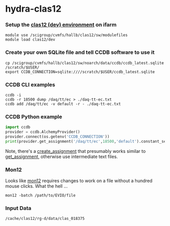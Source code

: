 # hydra-clas12
### Setup the [clas12 (dev) environment](https://github.com/jeffersonlab/clas12-env) on ifarm
```
module use /scigroup/cvmfs/hallb/clas12/sw/modulefiles
module load clas12/dev
```
### Create your own SQLite file and tell CCDB software to use it
``` 
cp /scigroup/cvmfs/hallb/clas12/sw/noarch/data/ccdb/ccdb_latest.sqlite /scratch/$USER/
export CCDB_CONNECTION=sqlite:////scratch/$USER/ccdb_latest.sqlite
```
### CCDB CLI examples
```
ccdb -i
ccdb -r 18500 dump /daq/tt/ec > ./daq-tt-ec.txt
ccdb add /daq/tt/ec -v default -r - ./daq-tt-ec.txt
```
### CCDB Python example
```python
import ccdb
provider = ccdb.AlchemyProvider()
provider.connect(os.getenv('CCDB_CONNECTION'))
print(provider.get_assignment('/daq/tt/ec',18500,'default').constant_set.data_table)
```
Note, there's a [create_assignment](https://github.com/JeffersonLab/ccdb/blob/c30128db4c4e7799b35bf19f04ce6cf81f97f76e/python/ccdb/provider.py#L1219
) that presumably works similar to [get_assignment](https://github.com/JeffersonLab/ccdb/blob/c30128db4c4e7799b35bf19f04ce6cf81f97f76e/python/ccdb/provider.py#L1029), otherwise use intermediate text files.
### Mon12
Looks like [mon12](https://github.com/jeffersonlab/mon12) requires changes to work on a file without a hundred mouse clicks.  What the hell ...
```
mon12 -batch /path/to/EVIO/file
```
### Input Data
```
/cache/clas12/rg-d/data/clas_018375
```
